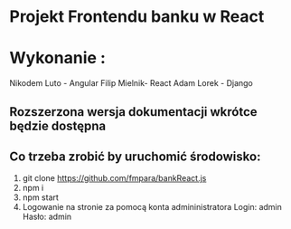# Projekt Frontendu banku w React

# Wykonanie :
Nikodem Luto - Angular
Filip Mielnik- React
Adam Lorek - Django

## Rozszerzona wersja dokumentacji wkrótce będzie dostępna

## Co trzeba zrobić by uruchomić środowisko:
1. git clone https://github.com/fmpara/bankReact.js
2. npm i 
3. npm start
4. Logowanie na stronie za pomocą konta admininistratora
  Login: admin
  Hasło: admin
